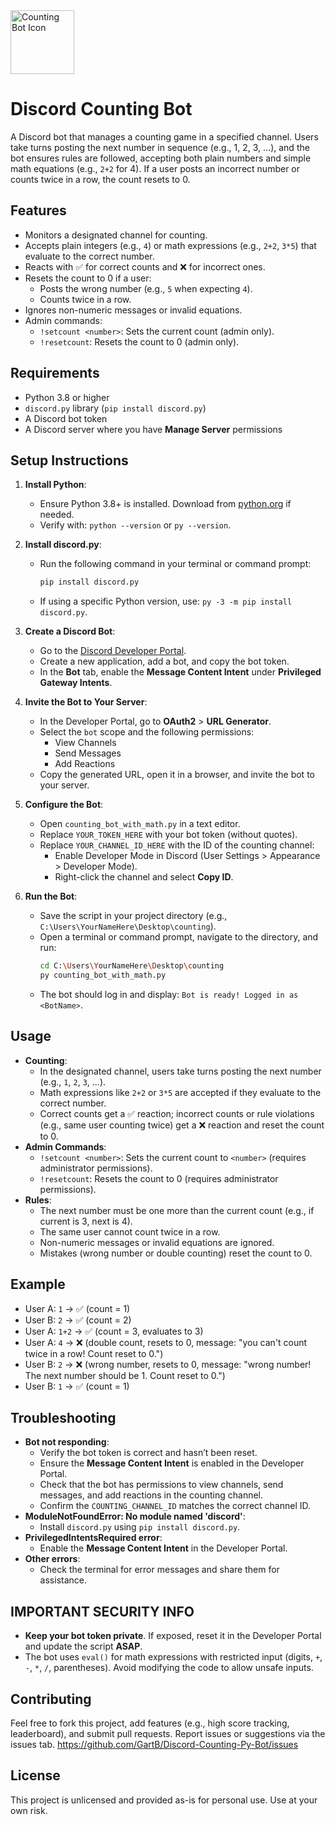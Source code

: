 <img width="102" height="102" alt="Counting Bot Icon" src="https://github.com/user-attachments/assets/83254584-eb72-41b7-a486-2fca19fbf07d" /> 

# Discord Counting Bot 

A Discord bot that manages a counting game in a specified channel. Users take turns posting the next number in sequence (e.g., 1, 2, 3, ...), and the bot ensures rules are followed, accepting both plain numbers and simple math equations (e.g., `2+2` for 4). If a user posts an incorrect number or counts twice in a row, the count resets to 0.

## Features
- Monitors a designated channel for counting.
- Accepts plain integers (e.g., `4`) or math expressions (e.g., `2+2`, `3*5`) that evaluate to the correct number.
- Reacts with ✅ for correct counts and ❌ for incorrect ones.
- Resets the count to 0 if a user:
  - Posts the wrong number (e.g., `5` when expecting `4`).
  - Counts twice in a row.
- Ignores non-numeric messages or invalid equations.
- Admin commands:
  - `!setcount <number>`: Sets the current count (admin only).
  - `!resetcount`: Resets the count to 0 (admin only).

## Requirements
- Python 3.8 or higher
- `discord.py` library (`pip install discord.py`)
- A Discord bot token
- A Discord server where you have **Manage Server** permissions

## Setup Instructions

1. **Install Python**:
   - Ensure Python 3.8+ is installed. Download from [python.org](https://www.python.org/downloads/) if needed.
   - Verify with: `python --version` or `py --version`.

2. **Install discord.py**:
   - Run the following command in your terminal or command prompt:
     ```bash
     pip install discord.py
     ```
   - If using a specific Python version, use: `py -3 -m pip install discord.py`.

3. **Create a Discord Bot**:
   - Go to the [Discord Developer Portal](https://discord.com/developers/applications).
   - Create a new application, add a bot, and copy the bot token.
   - In the **Bot** tab, enable the **Message Content Intent** under **Privileged Gateway Intents**.

4. **Invite the Bot to Your Server**:
   - In the Developer Portal, go to **OAuth2** > **URL Generator**.
   - Select the `bot` scope and the following permissions:
     - View Channels
     - Send Messages
     - Add Reactions
   - Copy the generated URL, open it in a browser, and invite the bot to your server.

5. **Configure the Bot**:
   - Open `counting_bot_with_math.py` in a text editor.
   - Replace `YOUR_TOKEN_HERE` with your bot token (without quotes).
   - Replace `YOUR_CHANNEL_ID_HERE` with the ID of the counting channel:
     - Enable Developer Mode in Discord (User Settings > Appearance > Developer Mode).
     - Right-click the channel and select **Copy ID**.

6. **Run the Bot**:
   - Save the script in your project directory (e.g., `C:\Users\YourNameHere\Desktop\counting`).
   - Open a terminal or command prompt, navigate to the directory, and run:
     ```bash
     cd C:\Users\YourNameHere\Desktop\counting
     py counting_bot_with_math.py
     ```
   - The bot should log in and display: `Bot is ready! Logged in as <BotName>`.

## Usage
- **Counting**:
  - In the designated channel, users take turns posting the next number (e.g., `1`, `2`, `3`, ...).
  - Math expressions like `2+2` or `3*5` are accepted if they evaluate to the correct number.
  - Correct counts get a ✅ reaction; incorrect counts or rule violations (e.g., same user counting twice) get a ❌ reaction and reset the count to 0.
- **Admin Commands**:
  - `!setcount <number>`: Sets the current count to `<number>` (requires administrator permissions).
  - `!resetcount`: Resets the count to 0 (requires administrator permissions).
- **Rules**:
  - The next number must be one more than the current count (e.g., if current is 3, next is 4).
  - The same user cannot count twice in a row.
  - Non-numeric messages or invalid equations are ignored.
  - Mistakes (wrong number or double counting) reset the count to 0.

## Example
- User A: `1` → ✅ (count = 1)
- User B: `2` → ✅ (count = 2)
- User A: `1+2` → ✅ (count = 3, evaluates to 3)
- User A: `4` → ❌ (double count, resets to 0, message: "you can't count twice in a row! Count reset to 0.")
- User B: `2` → ❌ (wrong number, resets to 0, message: "wrong number! The next number should be 1. Count reset to 0.")
- User B: `1` → ✅ (count = 1)

## Troubleshooting
- **Bot not responding**:
  - Verify the bot token is correct and hasn’t been reset.
  - Ensure the **Message Content Intent** is enabled in the Developer Portal.
  - Check that the bot has permissions to view channels, send messages, and add reactions in the counting channel.
  - Confirm the `COUNTING_CHANNEL_ID` matches the correct channel ID.
- **ModuleNotFoundError: No module named 'discord'**:
  - Install `discord.py` using `pip install discord.py`.
- **PrivilegedIntentsRequired error**:
  - Enable the **Message Content Intent** in the Developer Portal.
- **Other errors**:
  - Check the terminal for error messages and share them for assistance.

## IMPORTANT SECURITY INFO
- **Keep your bot token private**. If exposed, reset it in the Developer Portal and update the script **ASAP**. 
- The bot uses `eval()` for math expressions with restricted input (digits, `+`, `-`, `*`, `/`, parentheses). Avoid modifying the code to allow unsafe inputs.

## Contributing
Feel free to fork this project, add features (e.g., high score tracking, leaderboard), and submit pull requests. Report issues or suggestions via the issues tab.
https://github.com/GartB/Discord-Counting-Py-Bot/issues

## License
This project is unlicensed and provided as-is for personal use. Use at your own risk.
